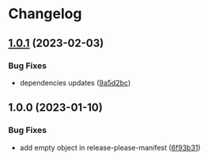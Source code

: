 # Changelog

## [1.0.1](https://github.com/generation-alive/help.generation-alive.org/compare/v1.0.0...v1.0.1) (2023-02-03)


### Bug Fixes

* dependencies updates ([9a5d2bc](https://github.com/generation-alive/help.generation-alive.org/commit/9a5d2bcaf732e6da837cd57db09cd0700c7b4f59))

## 1.0.0 (2023-01-10)


### Bug Fixes

* add empty object in release-please-manifest ([6f93b31](https://github.com/generation-alive/help.generation-alive.org/commit/6f93b31457cf6b23c123e9fb7c9bff99b8163292))
